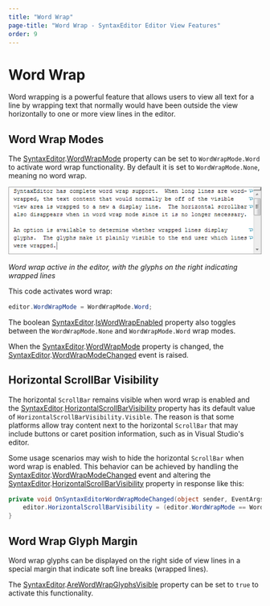 ```yaml
---
title: "Word Wrap"
page-title: "Word Wrap - SyntaxEditor Editor View Features"
order: 9
---
```

# Word Wrap

Word wrapping is a powerful feature that allows users to view all text for a line by wrapping text that normally would have been outside the view horizontally to one or more view lines in the editor.

## Word Wrap Modes

The [SyntaxEditor](xref:ActiproSoftware.UI.WinForms.Controls.SyntaxEditor.SyntaxEditor).[WordWrapMode](xref:ActiproSoftware.UI.WinForms.Controls.SyntaxEditor.SyntaxEditor.WordWrapMode) property can be set to `WordWrapMode.Word` to activate word wrap functionality.  By default it is set to `WordWrapMode.None`, meaning no word wrap.

![Screenshot](../../images/word-wrap.png)

*Word wrap active in the editor, with the glyphs on the right indicating wrapped lines*

This code activates word wrap:

```csharp
editor.WordWrapMode = WordWrapMode.Word;
```

The boolean [SyntaxEditor](xref:ActiproSoftware.UI.WinForms.Controls.SyntaxEditor.SyntaxEditor).[IsWordWrapEnabled](xref:ActiproSoftware.UI.WinForms.Controls.SyntaxEditor.SyntaxEditor.IsWordWrapEnabled) property also toggles between the `WordWrapMode.None` and `WordWrapMode.Word` wrap modes.

When the [SyntaxEditor](xref:ActiproSoftware.UI.WinForms.Controls.SyntaxEditor.SyntaxEditor).[WordWrapMode](xref:ActiproSoftware.UI.WinForms.Controls.SyntaxEditor.SyntaxEditor.WordWrapMode) property is changed, the [SyntaxEditor](xref:ActiproSoftware.UI.WinForms.Controls.SyntaxEditor.SyntaxEditor).[WordWrapModeChanged](xref:ActiproSoftware.UI.WinForms.Controls.SyntaxEditor.SyntaxEditor.WordWrapModeChanged) event is raised.

## Horizontal ScrollBar Visibility

The horizontal `ScrollBar` remains visible when word wrap is enabled and the [SyntaxEditor](xref:ActiproSoftware.UI.WinForms.Controls.SyntaxEditor.SyntaxEditor).[HorizontalScrollBarVisibility](xref:ActiproSoftware.UI.WinForms.Controls.SyntaxEditor.SyntaxEditor.HorizontalScrollBarVisibility) property has its default value of `HorizontalScrollBarVisibility.Visible`.  The reason is that some platforms allow tray content next to the horizontal `ScrollBar` that may include buttons or caret position information, such as in Visual Studio's editor.

Some usage scenarios may wish to hide the horizontal `ScrollBar` when word wrap is enabled.  This behavior can be achieved by handling the [SyntaxEditor](xref:ActiproSoftware.UI.WinForms.Controls.SyntaxEditor.SyntaxEditor).[WordWrapModeChanged](xref:ActiproSoftware.UI.WinForms.Controls.SyntaxEditor.SyntaxEditor.WordWrapModeChanged) event and altering the [SyntaxEditor](xref:ActiproSoftware.UI.WinForms.Controls.SyntaxEditor.SyntaxEditor).[HorizontalScrollBarVisibility](xref:ActiproSoftware.UI.WinForms.Controls.SyntaxEditor.SyntaxEditor.HorizontalScrollBarVisibility) property in response like this:

```csharp
private void OnSyntaxEditorWordWrapModeChanged(object sender, EventArgs e) {
	editor.HorizontalScrollBarVisibility = (editor.WordWrapMode == WordWrapMode.None ? ScrollBarVisibility.Visible : ScrollBarVisibility.Auto);
}
```

## Word Wrap Glyph Margin

Word wrap glyphs can be displayed on the right side of view lines in a special margin that indicate soft line breaks (wrapped lines).

The [SyntaxEditor](xref:ActiproSoftware.UI.WinForms.Controls.SyntaxEditor.SyntaxEditor).[AreWordWrapGlyphsVisible](xref:ActiproSoftware.UI.WinForms.Controls.SyntaxEditor.SyntaxEditor.AreWordWrapGlyphsVisible) property can be set to `true` to activate this functionality.
